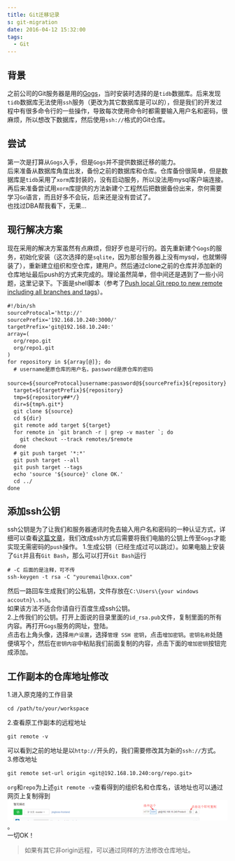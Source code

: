 ```yaml
---
title: Git迁移记录
s: git-migration
date: 2016-04-12 15:32:00
tags:
  - Git
---
```

## 背景
之前公司的Git服务器是用的[Gogs](https://gogs.io/)，当时安装时选择的是`tidb`数据库。后来发现`tidb`数据库无法使用`ssh`服务（更改为其它数据库是可以的），但是我们的开发过程中有很多命令行的一些操作，导致每次使用命令时都需要输入用户名和密码，很麻烦，所以想改下数据库，然后使用`ssh://`格式的Git仓库。
## 尝试
第一次是打算从`Gogs`入手，但是`Gogs`并不提供数据迁移的能力。  
后来准备从数据库角度出发，备份之前的数据库和仓库。仓库备份很简单，但是数据库是`tidb`采用了`xorm`库封装的，没有启动服务，所以没法用mysql客户端连接。  
再后来准备尝试用`xorm`库提供的方法新建个工程然后把数据备份出来，奈何需要学习`Go`语言，而且好多不会玩，后来还是没有尝试了。  
也找过DBA帮我看下，无果...  
## 现行解决方案
现在采用的解决方案虽然有点麻烦，但好歹也是可行的。首先重新建个`Gogs`的服务，初始化安装（这次选择的是`sqlite`，因为那台服务器上没有mysql，也就懒得装了），重新建立组织和空仓库，建用户。然后通过clone之前的仓库并添加新的仓库地址最后push的方式来完成的。理论虽然简单，但中间还是遇到了一些小问题，这里记录下。下面是shell脚本（参考了[Push local Git repo to new remote including all branches and tags](http://stackoverflow.com/questions/6865302/push-local-git-repo-to-new-remote-including-all-branches-and-tags)）。
```shell
#!/bin/sh
sourceProtocal='http://'
sourcePrefix='192.168.10.240:3000/'
targetPrefix='git@192.168.10.240:'
array=(
  org/repo.git
  org/repo1.git
)
for repository in ${array[@]}; do
  # username是原仓库的用户名，password是原仓库的密码
  source=${sourceProtocal}username:password@${sourcePrefix}${repository}
  target=${targetPrefix}${repository}
  tmp=${repository##*/}
  dir=${tmp%.git*}
  git clone ${source}
  cd ${dir}
  git remote add target ${target}
  for remote in `git branch -r | grep -v master `; do
    git checkout --track remotes/$remote
  done
  # git push target '*:*'
  git push target --all
  git push target --tags
  echo 'source '${source}' clone OK.'
  cd ../
done
```
## 添加ssh公钥
ssh公钥是为了让我们和服务器通讯时免去输入用户名和密码的一种认证方式，详细可以查看[这篇文章](https://wiki.archlinux.org/index.php/SSH_keys_(%E7%AE%80%E4%BD%93%E4%B8%AD%E6%96%87))，我们改成ssh方式后需要将我们电脑的公钥上传至`Gogs`才能实现无需密码的`push`操作。
1.生成公钥（已经生成过可以跳过）。如果电脑上安装了`Git`并且有`Git Bash`，那么可以打开`Git Bash`运行
```shell
# -C 后面的是注释，可不传
ssh-keygen -t rsa -C "youremail@xxx.com"
```
然后一路回车生成我们的公私钥，文件存放在`C:\Users\{your windows accoutn}\.ssh`。  
如果该方法不适合你请自行百度生成ssh公钥。  
2.上传我们的公钥。打开上面说的目录里面的`id_rsa.pub`文件，复制里面的所有内容。再打开`Gogs`服务的网址，登陆。  
点击右上角头像，选择`用户设置`，选择`管理 SSH 密钥`，点击`增加密钥`。`密钥名称`处随便填写个，然后在`密钥内容`中粘贴我们前面复制的内容，点击下面的`增加密钥`按钮完成添加。
## 工作副本的仓库地址修改
1.进入原克隆的工作目录
```shell
cd /path/to/your/workspace
```
2.查看原工作副本的远程地址
```shell
git remote -v
```
可以看到之前的地址是以`http://`开头的，我们需要修改其为新的`ssh://`方式。  
3.修改地址
```shell
git remote set-url origin <git@192.168.10.240:org/repo.git>
```
`org`和`repo`为上述`git remote -v`查看得到的组织名和仓库名，该地址也可以通过网页上复制得到
![Gogs ssh](/images/git/gogs-ssh.png)。  
一切OK！  
> 如果有其它非origin远程，可以通过同样的方法修改仓库地址。
